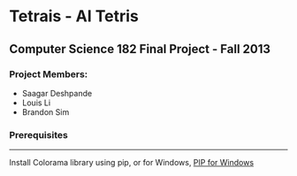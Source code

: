 Tetrais - AI Tetris
====================

## Computer Science 182 Final Project - Fall 2013

### Project Members: ###
* Saagar Deshpande
* Louis Li
* Brandon Sim

### Prerequisites ###
--------------
Install Colorama library using pip, or for Windows, [PIP for Windows](https://sites.google.com/site/pydatalog/python/pip-for-windows)
